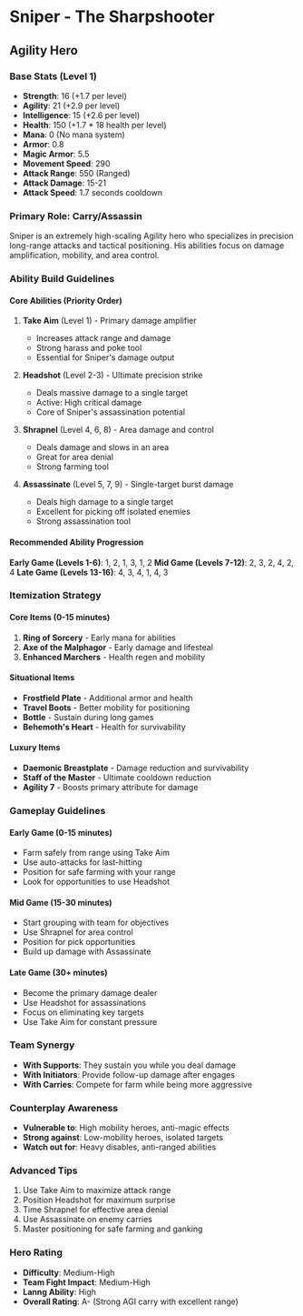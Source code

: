 # Sniper - The Sharpshooter
## Agility Hero

### Base Stats (Level 1)
- **Strength**: 16 (+1.7 per level)
- **Agility**: 21 (+2.9 per level)
- **Intelligence**: 15 (+2.6 per level)
- **Health**: 150 (+1.7 * 18 health per level)
- **Mana**: 0 (No mana system)
- **Armor**: 0.8
- **Magic Armor**: 5.5
- **Movement Speed**: 290
- **Attack Range**: 550 (Ranged)
- **Attack Damage**: 15-21
- **Attack Speed**: 1.7 seconds cooldown

### Primary Role: Carry/Assassin
Sniper is an extremely high-scaling Agility hero who specializes in precision long-range attacks and tactical positioning. His abilities focus on damage amplification, mobility, and area control.

### Ability Build Guidelines

#### Core Abilities (Priority Order)
1. **Take Aim** (Level 1) - Primary damage amplifier
   - Increases attack range and damage
   - Strong harass and poke tool
   - Essential for Sniper's damage output

2. **Headshot** (Level 2-3) - Ultimate precision strike
   - Deals massive damage to a single target
   - Active: High critical damage
   - Core of Sniper's assassination potential

3. **Shrapnel** (Level 4, 6, 8) - Area damage and control
   - Deals damage and slows in an area
   - Great for area denial
   - Strong farming tool

4. **Assassinate** (Level 5, 7, 9) - Single-target burst damage
   - Deals high damage to a single target
   - Excellent for picking off isolated enemies
   - Strong assassination tool

#### Recommended Ability Progression
**Early Game (Levels 1-6)**: 1, 2, 1, 3, 1, 2
**Mid Game (Levels 7-12)**: 2, 3, 2, 4, 2, 4
**Late Game (Levels 13-16)**: 4, 3, 4, 1, 4, 3

### Itemization Strategy

#### Core Items (0-15 minutes)
1. **Ring of Sorcery** - Early mana for abilities
2. **Axe of the Malphagor** - Early damage and lifesteal
3. **Enhanced Marchers** - Health regen and mobility

#### Situational Items
- **Frostfield Plate** - Additional armor and health
- **Travel Boots** - Better mobility for positioning
- **Bottle** - Sustain during long games
- **Behemoth's Heart** - Health for survivability

#### Luxury Items
- **Daemonic Breastplate** - Damage reduction and survivability
- **Staff of the Master** - Ultimate cooldown reduction
- **Agility 7** - Boosts primary attribute for damage

### Gameplay Guidelines

#### Early Game (0-15 minutes)
- Farm safely from range using Take Aim
- Use auto-attacks for last-hitting
- Position for safe farming with your range
- Look for opportunities to use Headshot

#### Mid Game (15-30 minutes)
- Start grouping with team for objectives
- Use Shrapnel for area control
- Position for pick opportunities
- Build up damage with Assassinate

#### Late Game (30+ minutes)
- Become the primary damage dealer
- Use Headshot for assassinations
- Focus on eliminating key targets
- Use Take Aim for constant pressure

### Team Synergy
- **With Supports**: They sustain you while you deal damage
- **With Initiators**: Provide follow-up damage after engages
- **With Carries**: Compete for farm while being more aggressive

### Counterplay Awareness
- **Vulnerable to**: High mobility heroes, anti-magic effects
- **Strong against**: Low-mobility heroes, isolated targets
- **Watch out for**: Heavy disables, anti-ranged abilities

### Advanced Tips
1. Use Take Aim to maximize attack range
2. Position Headshot for maximum surprise
3. Time Shrapnel for effective area denial
4. Use Assassinate on enemy carries
5. Master positioning for safe farming and ganking

### Hero Rating
- **Difficulty**: Medium-High
- **Team Fight Impact**: Medium-High
- **Lanng Ability**: High
- **Overall Rating**: A- (Strong AGI carry with excellent range)
